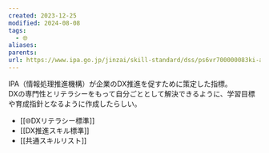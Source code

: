 ```yaml
---
created: 2023-12-25
modified: 2024-08-08
tags:
  - 🌐
aliases: 
parents: 
url: https://www.ipa.go.jp/jinzai/skill-standard/dss/ps6vr700000083ki-att/000106872.pdf
---
```

IPA（情報処理推進機構）が企業のDX推進を促すために策定した指標。  
DXの専門性とリテラシーをもって自分ごととして解決できるように、学習目標や育成指針となるように作成したらしい。

- [[🌐DXリテラシー標準]]
- [[DX推進スキル標準]]
- [[共通スキルリスト]]